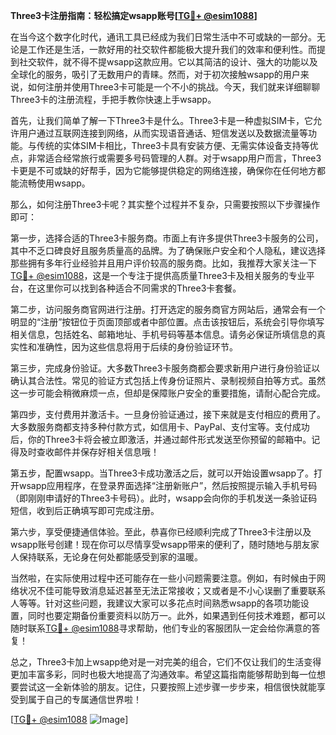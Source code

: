 **Three3卡注册指南：轻松搞定wsapp账号[[TG💪+ @esim1088](https://t.me/s/esim1088)]**

在当今这个数字化时代，通讯工具已经成为我们日常生活中不可或缺的一部分。无论是工作还是生活，一款好用的社交软件都能极大提升我们的效率和便利性。而提到社交软件，就不得不提wsapp这款应用。它以其简洁的设计、强大的功能以及全球化的服务，吸引了无数用户的青睐。然而，对于初次接触wsapp的用户来说，如何注册并使用Three3卡可能是一个不小的挑战。今天，我们就来详细聊聊Three3卡的注册流程，手把手教你快速上手wsapp。

首先，让我们简单了解一下Three3卡是什么。Three3卡是一种虚拟SIM卡，它允许用户通过互联网连接到网络，从而实现语音通话、短信发送以及数据流量等功能。与传统的实体SIM卡相比，Three3卡具有安装方便、无需实体设备支持等优点，非常适合经常旅行或需要多号码管理的人群。对于wsapp用户而言，Three3卡更是不可或缺的好帮手，因为它能够提供稳定的网络连接，确保你在任何地方都能流畅使用wsapp。

那么，如何注册Three3卡呢？其实整个过程并不复杂，只需要按照以下步骤操作即可：

第一步，选择合适的Three3卡服务商。市面上有许多提供Three3卡服务的公司，其中不乏口碑良好且服务质量高的品牌。为了确保账户安全和个人隐私，建议选择那些拥有多年行业经验并且用户评价较高的服务商。比如，我推荐大家关注一下[TG💪+ @esim1088](https://t.me/s/esim1088)，这是一个专注于提供高质量Three3卡及相关服务的专业平台，在这里你可以找到各种适合不同需求的Three3卡套餐。

第二步，访问服务商官网进行注册。打开选定的服务商官方网站后，通常会有一个明显的“注册”按钮位于页面顶部或者中部位置。点击该按钮后，系统会引导你填写相关信息，包括姓名、邮箱地址、手机号码等基本信息。请务必保证所填信息的真实性和准确性，因为这些信息将用于后续的身份验证环节。

第三步，完成身份验证。大多数Three3卡服务商都会要求新用户进行身份验证以确认其合法性。常见的验证方式包括上传身份证照片、录制视频自拍等方式。虽然这一步可能会稍微麻烦一点，但却是保障账户安全的重要措施，请耐心配合完成。

第四步，支付费用并激活卡。一旦身份验证通过，接下来就是支付相应的费用了。大多数服务商都支持多种付款方式，如信用卡、PayPal、支付宝等。支付成功后，你的Three3卡将会被立即激活，并通过邮件形式发送至你预留的邮箱中。记得及时查收邮件并保存好相关信息哦！

第五步，配置wsapp。当Three3卡成功激活之后，就可以开始设置wsapp了。打开wsapp应用程序，在登录界面选择“注册新账户”，然后按照提示输入手机号码（即刚刚申请好的Three3卡号码）。此时，wsapp会向你的手机发送一条验证码短信，收到后正确填写即可完成注册。

第六步，享受便捷通信体验。至此，恭喜你已经顺利完成了Three3卡注册以及wsapp账号创建！现在你可以尽情享受wsapp带来的便利了，随时随地与朋友家人保持联系，无论身在何处都能感受到家的温暖。

当然啦，在实际使用过程中还可能存在一些小问题需要注意。例如，有时候由于网络状况不佳可能导致消息延迟甚至无法正常接收；又或者是不小心误删了重要联系人等等。针对这些问题，我建议大家可以多花点时间熟悉wsapp的各项功能设置，同时也要定期备份重要资料以防万一。此外，如果遇到任何技术难题，都可以随时联系[TG💪+ @esim1088](https://t.me/s/esim1088)寻求帮助，他们专业的客服团队一定会给你满意的答复！

总之，Three3卡加上wsapp绝对是一对完美的组合，它们不仅让我们的生活变得更加丰富多彩，同时也极大地提高了沟通效率。希望这篇指南能够帮助到每一位想要尝试这一全新体验的朋友。记住，只要按照上述步骤一步步来，相信很快就能享受到属于自己的专属通信世界啦！

[[TG💪+ @esim1088](https://t.me/s/esim1088) ![Image](https://i.postimg.cc/4NQfJmqS/Snipaste-2025-05-13-00-14-12.png)]